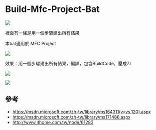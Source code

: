 # Build-Mfc-Project-Bat

![](http://i.imgur.com/KZDJXNz.jpg)

裡面有一條是用一個步驟建出所有結果

本bat適用於 MFC Project

![](http://i.imgur.com/QllyvVX.png)

效果：用一個步驟建出所有結果，編譯，包含BuildCode，壓成7z

![](http://i.imgur.com/hudO0Sb.png)

![](http://i.imgur.com/RZsirS0.png)


## 參考 ##
- https://msdn.microsoft.com/zh-tw/library/ms164311(v=vs.120).aspx
- https://msdn.microsoft.com/zh-tw/library/ms171486.aspx
- http://www.ithome.com.tw/node/61283
